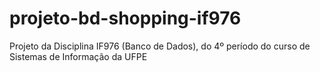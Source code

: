# projeto-bd-shopping-if976
Projeto da Disciplina IF976 (Banco de Dados), do 4º período do curso de Sistemas de Informação da UFPE
